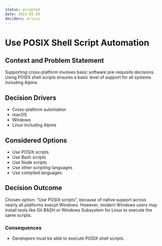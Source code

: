 ```yaml
---
status: accepted
date: 2023-05-29
deciders: ericis
---
```


# Use POSIX Shell Script Automation

## Context and Problem Statement

Supporting cross-platform involves basic software pre-requisite decisions. Using POSIX shell scripts ensures a basic level of support for all systems including Alpine.

## Decision Drivers

- Cross-platform automation
- macOS
- Windows
- Linux including Alpine

## Considered Options

- Use POSIX scripts
- Use Bash scripts
- Use Node scripts
- Use other scripting languages
- Use compiled languages

## Decision Outcome

Chosen option: "Use POSIX scripts", because of native support across nearly all platforms execpt Windows. However, modern Windows users may install tools like Git BASH or Windows Subsystem for Linux to execute the same scripts.

### Consequences

- Developers must be able to execute POSIX shell scripts.
